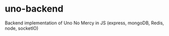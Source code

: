 # uno-backend
Backend implementation of Uno No Mercy in JS (express, mongoDB, Redis, node, socketIO)
